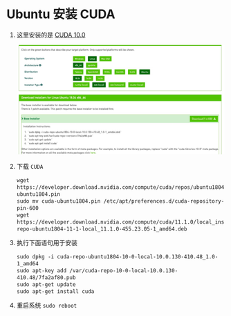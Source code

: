 # Ubuntu 安装 CUDA

1. 这里安装的是 [CUDA 10.0](https://developer.nvidia.com/cuda-10.0-download-archive?target_os=Linux&target_arch=x86_64&target_distro=Ubuntu&target_version=1804&target_type=deblocal)

    ![](media/16030953939861/16030955340751.jpg)

2. 下载 `CUDA`

    ```shell
    wget https://developer.download.nvidia.com/compute/cuda/repos/ubuntu1804/x86_64/cuda-ubuntu1804.pin
    sudo mv cuda-ubuntu1804.pin /etc/apt/preferences.d/cuda-repository-pin-600
    wget https://developer.download.nvidia.com/compute/cuda/11.1.0/local_installers/cuda-repo-ubuntu1804-11-1-local_11.1.0-455.23.05-1_amd64.deb
    ```

3. 执行下面语句用于安装

    ```shell
    sudo dpkg -i cuda-repo-ubuntu1804-10-0-local-10.0.130-410.48_1.0-1_amd64
    sudo apt-key add /var/cuda-repo-10-0-local-10.0.130-410.48/7fa2af80.pub
    sudo apt-get update
    sudo apt-get install cuda
    ```

4. 重启系统 `sudo reboot`
